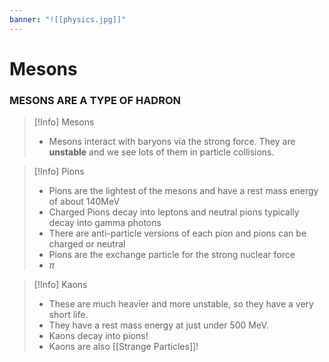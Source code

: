 ```yaml
---
banner: "![[physics.jpg]]"
---
```


# Mesons

### **MESONS ARE A TYPE OF HADRON**

> [!Info] Mesons
> - Mesons interact with baryons via the strong force. They are **unstable** and we see lots of them in particle collisions.

>[!Info] Pions
>- Pions are the lightest of the mesons and have a rest mass energy of about 140MeV
>- Charged Pions decay into leptons and neutral pions typically decay into gamma photons
>- There are anti-particle versions of each pion and pions can be charged or neutral
>- Pions are the exchange particle for the strong nuclear force
>- $\pi$

> [!Info]  Kaons
> - These are much heavier and more unstable, so they have a very short life.
> - They have a rest mass energy at just under 500 MeV.
> - Kaons decay into pions!
> - Kaons are also [[Strange Particles]]!
